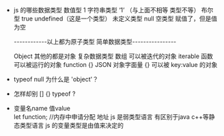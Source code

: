 -   js 的哪些数据类型
    数值型  1
    字符串类型  ‘1’  （与上面不相等 类型不等）
    布尔型  true
    undefined（这是一个类型） 未定义类型
    null    空类型 赋值了，但是值为空

    ------------以上都为原子类型 简单数据类型----------------

    Object  其他的都是对象 复杂数据类型
        数组    可以被迭代的对象 iterable
        函数    可以被运行的对象 function {}
        JSON    对象字面量 {}   可以被 key:value 的对象

-   typeof null  为什么是 'object'？
-   怎样却别 [] {} typeof ?

-   变量名name 值value\
    let function;   //内存中申请分配  地址
    js 是弱类型语言 有区别于java c++等静态类型语言
    js 的变量类型是由值来决定的
